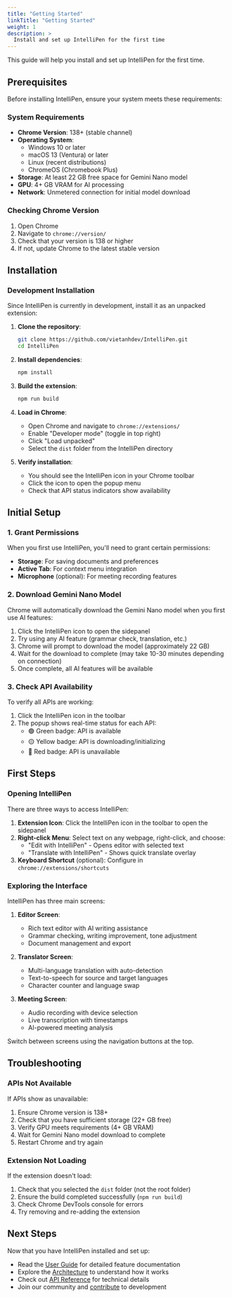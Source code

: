 ```yaml
---
title: "Getting Started"
linkTitle: "Getting Started"
weight: 1
description: >
  Install and set up IntelliPen for the first time
---
```


This guide will help you install and set up IntelliPen for the first time.

## Prerequisites

Before installing IntelliPen, ensure your system meets these requirements:

### System Requirements

- **Chrome Version**: 138+ (stable channel)
- **Operating System**: 
  - Windows 10 or later
  - macOS 13 (Ventura) or later
  - Linux (recent distributions)
  - ChromeOS (Chromebook Plus)
- **Storage**: At least 22 GB free space for Gemini Nano model
- **GPU**: 4+ GB VRAM for AI processing
- **Network**: Unmetered connection for initial model download

### Checking Chrome Version

1. Open Chrome
2. Navigate to `chrome://version/`
3. Check that your version is 138 or higher
4. If not, update Chrome to the latest stable version

## Installation

### Development Installation

Since IntelliPen is currently in development, install it as an unpacked extension:

1. **Clone the repository**:
   ```bash
   git clone https://github.com/vietanhdev/IntelliPen.git
   cd IntelliPen
   ```

2. **Install dependencies**:
   ```bash
   npm install
   ```

3. **Build the extension**:
   ```bash
   npm run build
   ```

4. **Load in Chrome**:
   - Open Chrome and navigate to `chrome://extensions/`
   - Enable "Developer mode" (toggle in top right)
   - Click "Load unpacked"
   - Select the `dist` folder from the IntelliPen directory

5. **Verify installation**:
   - You should see the IntelliPen icon in your Chrome toolbar
   - Click the icon to open the popup menu
   - Check that API status indicators show availability

## Initial Setup

### 1. Grant Permissions

When you first use IntelliPen, you'll need to grant certain permissions:

- **Storage**: For saving documents and preferences
- **Active Tab**: For context menu integration
- **Microphone** (optional): For meeting recording features

### 2. Download Gemini Nano Model

Chrome will automatically download the Gemini Nano model when you first use AI features:

1. Click the IntelliPen icon to open the sidepanel
2. Try using any AI feature (grammar check, translation, etc.)
3. Chrome will prompt to download the model (approximately 22 GB)
4. Wait for the download to complete (may take 10-30 minutes depending on connection)
5. Once complete, all AI features will be available

### 3. Check API Availability

To verify all APIs are working:

1. Click the IntelliPen icon in the toolbar
2. The popup shows real-time status for each API:
   - 🟢 Green badge: API is available
   - 🟡 Yellow badge: API is downloading/initializing
   - 🔴 Red badge: API is unavailable

## First Steps

### Opening IntelliPen

There are three ways to access IntelliPen:

1. **Extension Icon**: Click the IntelliPen icon in the toolbar to open the sidepanel
2. **Right-click Menu**: Select text on any webpage, right-click, and choose:
   - "Edit with IntelliPen" - Opens editor with selected text
   - "Translate with IntelliPen" - Shows quick translate overlay
3. **Keyboard Shortcut** (optional): Configure in `chrome://extensions/shortcuts`

### Exploring the Interface

IntelliPen has three main screens:

1. **Editor Screen**: 
   - Rich text editor with AI writing assistance
   - Grammar checking, writing improvement, tone adjustment
   - Document management and export

2. **Translator Screen**:
   - Multi-language translation with auto-detection
   - Text-to-speech for source and target languages
   - Character counter and language swap

3. **Meeting Screen**:
   - Audio recording with device selection
   - Live transcription with timestamps
   - AI-powered meeting analysis

Switch between screens using the navigation buttons at the top.

## Troubleshooting

### APIs Not Available

If APIs show as unavailable:

1. Ensure Chrome version is 138+
2. Check that you have sufficient storage (22+ GB free)
3. Verify GPU meets requirements (4+ GB VRAM)
4. Wait for Gemini Nano model download to complete
5. Restart Chrome and try again

### Extension Not Loading

If the extension doesn't load:

1. Check that you selected the `dist` folder (not the root folder)
2. Ensure the build completed successfully (`npm run build`)
3. Check Chrome DevTools console for errors
4. Try removing and re-adding the extension

## Next Steps

Now that you have IntelliPen installed and set up:

- Read the [User Guide](/docs/user-guide/) for detailed feature documentation
- Explore the [Architecture](/docs/architecture/) to understand how it works
- Check out [API Reference](/docs/api-reference/) for technical details
- Join our community and [contribute](/docs/contributing/) to development
